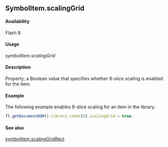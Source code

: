 ## SymbolItem.scalingGrid

#### Availability

Flash 8.

#### Usage

*symbolItem.scalingGrid*

#### Description

Property; a Boolean value that specifies whether 9-slice scaling is enabled for the item.

#### Example

The following example enables 9-slice scaling for an item in the library:

```javascript
fl.getDocumentDOM().library.items[0].scalingGrid = true;

```
#### See also

[symbolItem.scalingGridRect](../SymbolItem_object/symbolIte7.md)

<span id="symbolItem.scalingGridRect" class="anchor"></span>
